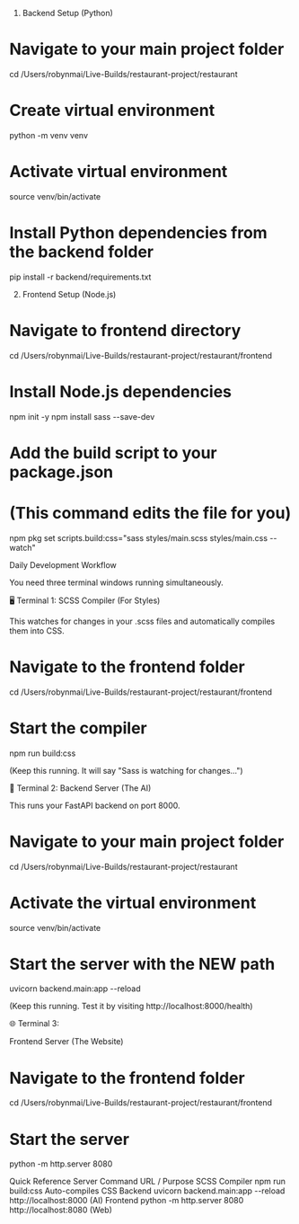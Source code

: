 1. Backend Setup (Python)

# Navigate to your main project folder
cd /Users/robynmai/Live-Builds/restaurant-project/restaurant

# Create virtual environment
python -m venv venv

# Activate virtual environment
source venv/bin/activate

# Install Python dependencies from the backend folder
pip install -r backend/requirements.txt

2. Frontend Setup (Node.js)

# Navigate to frontend directory
cd /Users/robynmai/Live-Builds/restaurant-project/restaurant/frontend

# Install Node.js dependencies
npm init -y
npm install sass --save-dev

# Add the build script to your package.json
# (This command edits the file for you)
npm pkg set scripts.build:css="sass styles/main.scss styles/main.css --watch"


Daily Development Workflow


You need three terminal windows running simultaneously.


🖥️ Terminal 1: 
SCSS Compiler (For Styles)

This watches for changes in your .scss files and automatically compiles them into CSS.


# Navigate to the frontend folder
cd /Users/robynmai/Live-Builds/restaurant-project/restaurant/frontend


# Start the compiler
npm run build:css

(Keep this running. It will say "Sass is watching for changes...")


🧠 Terminal 2: 
Backend Server (The AI)

This runs your FastAPI backend on port 8000.
# Navigate to your main project folder
cd /Users/robynmai/Live-Builds/restaurant-project/restaurant

# Activate the virtual environment
source venv/bin/activate

# Start the server with the NEW path
uvicorn backend.main:app --reload

(Keep this running. Test it by visiting http://localhost:8000/health)


🌐 Terminal 3: 

Frontend Server (The Website)

# Navigate to the frontend folder
cd /Users/robynmai/Live-Builds/restaurant-project/restaurant/frontend

# Start the server
python -m http.server 8080


Quick Reference
Server	Command	URL / Purpose
SCSS Compiler	npm run build:css	Auto-compiles CSS
Backend	uvicorn backend.main:app --reload	http://localhost:8000 (AI)
Frontend	python -m http.server 8080	http://localhost:8080 (Web)




